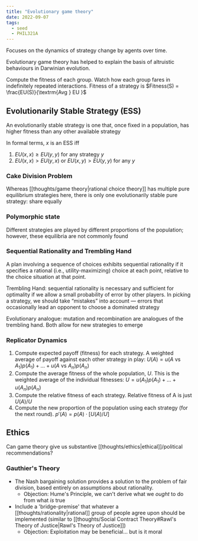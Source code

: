 ```yaml
---
title: "Evolutionary game theory"
date: 2022-09-07
tags:
  - seed
  - PHIL321A
---
```


Focuses on the dynamics of strategy change by agents over time.

Evolutionary game theory has helped to explain the basis of altruistic behaviours in Darwinian evolution.

Compute the fitness of each group. Watch how each group fares in indefinitely repeated interactions. Fitness of a strategy is $Fitness(S) = \frac{EU(S)}{\textrm{Avg } EU }$

## Evolutionarily Stable Strategy (ESS)

An evolutionarily stable strategy is one that, once fixed in a population, has higher fitness than any other available strategy

In formal terms, $x$ is an ESS iff

1. $EU(x,x) \geq EU(y,y)$ for any strategy $y$
2. $EU(x,x) > EU(y,x)$ or $EU(x,y) > EU(y,y)$ for any $y$

### Cake Division Problem

Whereas [[thoughts/game theory|rational choice theory]] has multiple pure equilibrium strategies here, there is only one evolutionarily stable pure strategy: share equally

### Polymorphic state

Different strategies are played by different proportions of the population; however, these equilibria are not commonly found

### Sequential Rationality and Trembling Hand

A plan involving a sequence of choices exhibits sequential rationality if it specifies a rational (i.e., utility-maximizing) choice at each point, relative to the choice situation at that point.

Trembling Hand: sequential rationality is necessary and sufficient for optimality if we allow a small probability of error by other players. In picking a strategy, we should take “mistakes” into account — errors that occasionally lead an opponent to choose a dominated strategy

Evolutionary analogue: mutation and recombination are analogues of the trembling hand. Both allow for new strategies to emerge

### Replicator Dynamics

1. Compute expected payoff (fitness) for each strategy. A weighted average of payoff against each other strategy in play: $U(A) = u(A \textrm{ vs } A_1)p(A_1) + \dots + u(A \textrm{ vs } A_n)p(A_n)$
2. Compute the average fitness of the whole population, $U$. This is the weighted average of the individual fitnesses: $U = u(A_1)p(A_1) + \dots + u(A_n)p(A_n)$
3. Compute the relative fitness of each strategy. Relative fitness of A is just $U(A) / U$
4. Compute the new proportion of the population using each strategy (for the next round). $p'(A) = p(A) \cdot [U(A) / U]$

## Ethics

Can game theory give us substantive [[thoughts/ethics|ethical]]/political recommendations?

### Gauthier's Theory

- The Nash bargaining solution provides a solution to the problem of fair division, based entirely on assumptions about rationality.
  - Objection: Hume's Principle, we can't derive what we _ought_ to do from what _is_ true
- Include a 'bridge-premise' that whatever a [[thoughts/rationality|rational]] group of people agree upon should be implemented (similar to [[thoughts/Social Contract Theory#Rawl's Theory of Justice|Rawl's Theory of Justice]])
  - Objection: Exploitation may be beneficial... but is it moral
